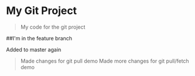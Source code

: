 # My Git Project

> My code for the git project

##I'm in the feature branch

Added to master again

>Made changes for git pull demo
>Made more changes for git pull/fetch demo
